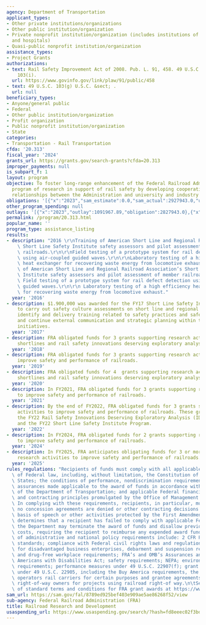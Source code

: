 ```yaml
---
agency: Department of Transportation
applicant_types:
- Other private institutions/organizations
- Other public institution/organization
- Private nonprofit institution/organization (includes institutions of higher education
  and hospitals)
- Quasi-public nonprofit institution/organization
assistance_types:
- Project Grants
authorizations:
- text: Rail Safety Improvement Act of 2008. Pub. L. 91, 458. 49 U.S.C. &sect; 10208;
    103(i).
  url: https://www.govinfo.gov/link/plaw/91/public/458
- text: 49 U.S.C. 103(g) U.S.C. &sect; .
  url: null
beneficiary_types:
- Anyone/general public
- Federal
- Other public institution/organization
- Profit organization
- Public nonprofit institution/organization
- State
categories:
- Transportation - Rail Transportation
cfda: '20.313'
fiscal_year: '2024'
grants_url: https://grants.gov/search-grants?cfda=20.313
improper_payments: null
is_subpart_f: 1
layout: program
objective: To foster long-range enhancement of the Federal Railroad Administration's
  program of research in support of rail safety by developing cooperative research
  relationships between the Administration and university and industry organizations.
obligations: '[{"x":"2023","sam_estimate":0.0,"sam_actual":2927943.0,"usa_spending_actual":2925807.31},{"x":"2024","sam_estimate":0.0,"sam_actual":10025000.0,"usa_spending_actual":10025000.0},{"x":"2025","sam_estimate":0.0,"sam_actual":2500000.0,"usa_spending_actual":499999.69}]'
other_program_spending: null
outlays: '[{"x":"2023","outlay":1091967.89,"obligation":2827943.0},{"x":"2024","outlay":139742.38,"obligation":9925000.0},{"x":"2025","outlay":0.0,"obligation":500000.0}]'
permalink: /program/20.313.html
popular_name: ''
program_type: assistance_listing
results:
- description: "2016 \r\nTraining of American Short Line and Regional Railroad Association’s\
    \ Short Line Safety Institute safety assessors and pilot assessment of member\
    \ railroads.\r\n\r\nField testing of a prototype system for rail defect detection\
    \ using air-coupled guided waves.\r\n\r\nLaboratory testing of a high efficiency\
    \ heat exchanger for recovering waste energy from locomotive exhaust.\r\n Training\
    \ of American Short Line and Regional Railroad Association’s Short Line Safety\
    \ Institute safety assessors and pilot assessment of member railroads.\r\n\r\n\
    \ Field testing of a prototype system for rail defect detection using air-coupled\
    \ guided waves.\r\n\r\n Laboratory testing of a high efficiency heat exchanger\
    \ for recovering waste energy from locomotive exhaust."
  year: '2016'
- description: $1.900,000 was awarded for the FY17 Short Line Safety Institute Program
    to carry out safety culture assessments on short line and regional railroads,
    identify and delivery training related to safety practices and safety culture,
    and continue external communication and strategic planning within these safety
    initiatives.
  year: '2017'
- description: FRA obligated funds for 3 grants supporting research activities for
    shortlines and rail safety innovations deserving exploratory analysis.
  year: '2018'
- description: FRA obligated funds for 3 grants supporting research activities to
    improve safety and performance of railroads.
  year: '2019'
- description: FRA obligated funds for 4  grants supporting research activities for
    shortlines and rail safety innovations deserving exploratory analysis.
  year: '2020'
- description: In FY2021, FRA obligated funds for 3 grants supporting research activities
    to improve safety and performance of railroads.
  year: '2021'
- description: By the end of FY2022, FRA obligated funds for 3 grants supporting research
    activities to improve safety and performance of railroads. These grants include
    the FY22 Rail Safety Innovations Deserving Exploratory Analysis (IDEA) project
    and the FY22 Short Line Safety Institute Program.
  year: '2022'
- description: In FY2024, FRA obligated funds for 2 grants supporting research activities
    to improve safety and performance of railroads.
  year: '2024'
- description: In FY2025, FRA anticipates obligating funds for 3 or more grants supporting
    research activities to improve safety and performance of railroads.
  year: '2025'
rules_regulations: "Recipients of funds must comply with all applicable requirements\
  \ of Federal law, including, without limitation, the Constitution of the United\
  \ States; the conditions of performance, nondiscrimination requirements, and other\
  \ assurances made applicable to the award of funds in accordance with regulations\
  \ of the Department of Transportation; and applicable Federal financial assistance\
  \ and contracting principles promulgated by the Office of Management and Budget.\
  \ In complying with these requirements, recipients, in particular, must ensure that\
  \ no concession agreements are denied or other contracting decisions made on the\
  \ basis of speech or other activities protected by the First Amendment. If the Department\
  \ determines that a recipient has failed to comply with applicable Federal requirements,\
  \ the Department may terminate the award of funds and disallow previously incurred\
  \ costs, requiring the recipient to reimburse any expended award funds.\n\tExamples\
  \ of administrative and national policy requirements include: 2 CFR Part 200; procurement\
  \ standards; compliance with Federal civil rights laws and regulations; requirements\
  \ for disadvantaged business enterprises, debarment and suspension requirements,\
  \ and drug-free workplace requirements; FRA’s and OMB’s Assurances and Certifications;\
  \ Americans with Disabilities Act; safety requirements; NEPA; environmental justice\
  \ requirements; performance measures under 49 U.S.C. 22907(f); grant conditions\
  \ under 49 U.S.C. 22905, including the Buy America requirements, the provision deeming\
  \ operators rail carriers for certain purposes and grantee agreements with railroad\
  \ right-of-way owners for projects using railroad right-of way.\n\tSee an example\
  \ of standard terms and conditions for FRA grant awards at https://www.fra.dot.gov/eLib/Details/L19057."
sam_url: https://sam.gov/fal/8789ed925bef403e909ae5ae86268f52/view
sub-agency: Federal Railroad Administration (FRA)
title: Railroad Research and Development
usaspending_url: https://www.usaspending.gov/search/?hash=fd8eeec02f3bd7562f8d42895278bb3d
---
```

